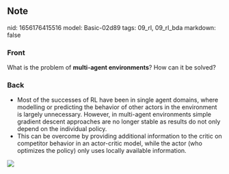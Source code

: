 ## Note
nid: 1656176415516
model: Basic-02d89
tags: 09_rl, 09_rl_bda
markdown: false

### Front
What is the problem of <b>multi-agent environments</b>? How can it be solved?

### Back
<div>
  <ul>
    <li>Most of the successes of RL have been in single agent
    domains, where modelling or predicting the behavior of other
    actors in the environment is largely unnecessary. However, in
    multi-agent environments simple gradient descent approaches are
    no longer stable as results do not only depend on the
    individual policy.
    <li>This can be overcome by providing additional information to
    the critic on competitor behavior in an actor-critic model,
    while the actor (who optimizes the policy) only uses locally
    available information.
  </ul>
</div><img src=
"paste-26d2f31a424e58fc26bad74d6a234258b92f1805.jpg">
